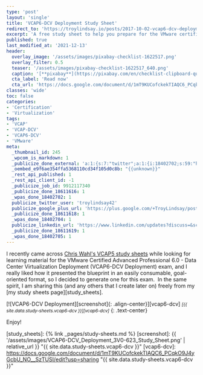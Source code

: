 ```yaml
---
type: 'post'
layout: 'single'
title: 'VCAP6-DCV Deployment Study Sheet'
redirect_to: 'https://troylindsay.io/posts/2017-10-02-vcap6-dcv-deployment-study-sheet/'
excerpt: 'A free study sheet to help you prepare for the VMware certification exam by breaking down the blueprints.'
published: true
last_modified_at: '2021-12-13'
header:
  overlay_image: '/assets/images/pixabay-checklist-1622517.png'
  overlay_filter: 0.5
  teaser: '/assets/images/pixabay-checklist-1622517_640.png'
  caption: '[**pixabay**](https://pixabay.com/en/checklist-clipboard-questionnaire-1622517/)'
  cta_label: 'Read now'
  cta_url: 'https://docs.google.com/document/d/1mT9KUCofckekTIAQC6_PCqkO9J4yGcbU_NO__SzTUSI/edit?usp=sharing'
classes: 'wide'
toc: false
categories:
- 'Certification'
- 'Virtualization'
tags:
- 'VCAP'
- 'VCAP-DCV'
- 'VCAP6-DCV'
- 'VMware'
meta:
  _thumbnail_id: 245
  _wpcom_is_markdown: 1
  _publicize_done_external: 'a:1:{s:7:"twitter";a:1:{i:18402702;s:59:"https://twitter.com/troylindsay42/status/915056745436893184";}}'
  _oembed_e9f6ae354ffa5368110cd34f105d0c8b: "{{unknown}}"
  _rest_api_published: 1
  _rest_api_client_id: -1
  _publicize_job_id: 9912117340
  _publicize_done_18611616: 1
  _wpas_done_18402702: 1
  publicize_twitter_user: 'troylindsay42'
  publicize_google_plus_url: 'https://plus.google.com/+TroyLindsay/posts/DyMzRUNzXNJ'
  _publicize_done_18611618: 1
  _wpas_done_18402704: 1
  publicize_linkedin_url: 'https://www.linkedin.com/updates?discuss=&scope=19360941&stype=M&topic=6320822448359043072&type=U&a=T68E'
  _publicize_done_18611619: 1
  _wpas_done_18402705: 1
---
```

I recently came across [Chris Wahl's VCAP5 study sheets][wahl_network] while looking for learning material for the VMware Certified Advanced Professional 6.0 - Data Center Virtualization Deployment (VCAP6-DCV Deployment) exam, and I really liked how it presented the blueprint in an easily consumable, goal-oriented format, so I decided to generate one for this exam.  In the same spirit, I am sharing this (and any others that I create later on) freely from my [my study sheets page][study_sheets].

[![VCAP6-DCV Deployment][screenshot]{: .align-center}][vcap6-dcv]
<small>*[{{ site.data.study-sheets.vcap6-dcv }}][vcap6-dcv]*</small>
{: .text-center}

Enjoy!

[wahl_network]: http://wahlnetwork.com/publications/study-sheets/
[study_sheets]: {% link _pages/study-sheets.md %}
[screenshot]: {{ '/assets/images/VCAP6-DCV_Deployment_3V0-623_Study_Sheet.png' | relative_url }} "{{ site.data.study-sheets.vcap6-dcv }}"
[vcap6-dcv]: https://docs.google.com/document/d/1mT9KUCofckekTIAQC6_PCqkO9J4yGcbU_NO__SzTUSI/edit?usp=sharing "{{ site.data.study-sheets.vcap6-dcv }}"
